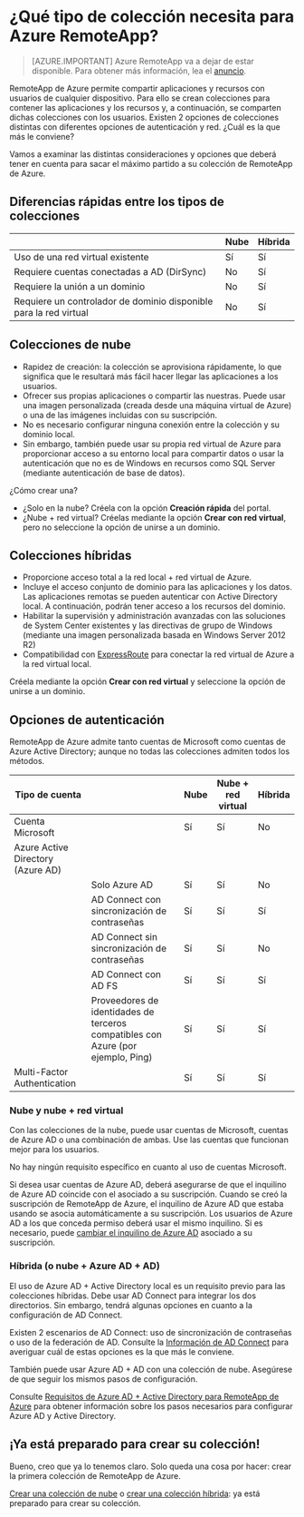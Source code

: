 <properties 
    pageTitle="¿Qué tipo de colección necesita para RemoteApp de Azure? | Microsoft Azure" 
    description="Obtenga información sobre los tipos de colecciones disponibles con RemoteApp de Azure." 
    services="remoteapp" 
	documentationCenter="" 
    authors="lizap" 
    manager="mbaldwin" />

<tags 
    ms.service="remoteapp" 
    ms.workload="compute" 
    ms.tgt_pltfrm="na" 
    ms.devlang="na" 
    ms.topic="article" 
    ms.date="08/15/2016" 
    ms.author="elizapo" />



# ¿Qué tipo de colección necesita para Azure RemoteApp?

> [AZURE.IMPORTANT]
Azure RemoteApp va a dejar de estar disponible. Para obtener más información, lea el [anuncio](https://go.microsoft.com/fwlink/?linkid=821148).

RemoteApp de Azure permite compartir aplicaciones y recursos con usuarios de cualquier dispositivo. Para ello se crean colecciones para contener las aplicaciones y los recursos y, a continuación, se comparten dichas colecciones con los usuarios. Existen 2 opciones de colecciones distintas con diferentes opciones de autenticación y red. ¿Cuál es la que más le conviene?

Vamos a examinar las distintas consideraciones y opciones que deberá tener en cuenta para sacar el máximo partido a su colección de RemoteApp de Azure.


## Diferencias rápidas entre los tipos de colecciones

| | Nube | Híbrida |
|-----------|-------|--------|
|Uso de una red virtual existente| Sí| Sí|
|Requiere cuentas conectadas a AD (DirSync)| No| Sí|
|Requiere la unión a un dominio| No| Sí|
|Requiere un controlador de dominio disponible para la red virtual| No| Sí|

## Colecciones de nube
- Rapidez de creación: la colección se aprovisiona rápidamente, lo que significa que le resultará más fácil hacer llegar las aplicaciones a los usuarios.
- Ofrecer sus propias aplicaciones o compartir las nuestras. Puede usar una imagen personalizada (creada desde una máquina virtual de Azure) o una de las imágenes incluidas con su suscripción.
- No es necesario configurar ninguna conexión entre la colección y su dominio local.
- Sin embargo, también puede usar su propia red virtual de Azure para proporcionar acceso a su entorno local para compartir datos o usar la autenticación que no es de Windows en recursos como SQL Server (mediante autenticación de base de datos).


¿Cómo crear una?

- ¿Solo en la nube? Créela con la opción **Creación rápida** del portal.
- ¿Nube + red virtual? Créelas mediante la opción **Crear con red virtual**, pero no seleccione la opción de unirse a un dominio.

## Colecciones híbridas
- Proporcione acceso total a la red local + red virtual de Azure.
- Incluye el acceso conjunto de dominio para las aplicaciones y los datos. Las aplicaciones remotas se pueden autenticar con Active Directory local. A continuación, podrán tener acceso a los recursos del dominio.
- Habilitar la supervisión y administración avanzadas con las soluciones de System Center existentes y las directivas de grupo de Windows (mediante una imagen personalizada basada en Windows Server 2012 R2)
- Compatibilidad con [ExpressRoute](https://azure.microsoft.com/services/expressroute/) para conectar la red virtual de Azure a la red virtual local.

Créela mediante la opción **Crear con red virtual** y seleccione la opción de unirse a un dominio.

## Opciones de autenticación
RemoteApp de Azure admite tanto cuentas de Microsoft como cuentas de Azure Active Directory; aunque no todas las colecciones admiten todos los métodos.

| Tipo de cuenta | | Nube | Nube + red virtual | Híbrida |
|-----------------------------------|-------------------------------------------------------------|-------|--------------|--------|
| Cuenta Microsoft | | Sí | Sí | No |
| Azure Active Directory (Azure AD) | | | | |
| | Solo Azure AD | Sí | Sí | No |
| | AD Connect con sincronización de contraseñas | Sí | Sí | Sí |
| | AD Connect sin sincronización de contraseñas | Sí | Sí | No |
| | AD Connect con AD FS | Sí | Sí | Sí |
| | Proveedores de identidades de terceros compatibles con Azure (por ejemplo, Ping) | Sí | Sí | Sí |
| Multi-Factor Authentication | | Sí | Sí | Sí |



### Nube y nube + red virtual 
Con las colecciones de la nube, puede usar cuentas de Microsoft, cuentas de Azure AD o una combinación de ambas. Use las cuentas que funcionan mejor para los usuarios.

No hay ningún requisito específico en cuanto al uso de cuentas Microsoft.

Si desea usar cuentas de Azure AD, deberá asegurarse de que el inquilino de Azure AD coincide con el asociado a su suscripción. Cuando se creó la suscripción de RemoteApp de Azure, el inquilino de Azure AD que estaba usando se asocia automáticamente a su suscripción. Los usuarios de Azure AD a los que conceda permiso deberá usar el mismo inquilino. Si es necesario, puede [cambiar el inquilino de Azure AD](remoteapp-changetenant.md) asociado a su suscripción.
 
### Híbrida (o nube + Azure AD + AD)

El uso de Azure AD + Active Directory local es un requisito previo para las colecciones híbridas. Debe usar AD Connect para integrar los dos directorios. Sin embargo, tendrá algunas opciones en cuanto a la configuración de AD Connect.

Existen 2 escenarios de AD Connect: uso de sincronización de contraseñas o uso de la federación de AD. Consulte la [Información de AD Connect](../active-directory/active-directory-aadconnect.md) para averiguar cuál de estas opciones es la que más le conviene.

También puede usar Azure AD + AD con una colección de nube. Asegúrese de que seguir los mismos pasos de configuración.

Consulte [Requisitos de Azure AD + Active Directory para RemoteApp de Azure](remoteapp-ad.md) para obtener información sobre los pasos necesarios para configurar Azure AD y Active Directory.

## ¡Ya está preparado para crear su colección!
Bueno, creo que ya lo tenemos claro. Solo queda una cosa por hacer: crear la primera colección de RemoteApp de Azure.

[Crear una colección de nube](remoteapp-create-cloud-deployment.md) o [crear una colección híbrida](remoteapp-create-hybrid-deployment.md): ya está preparado para crear su colección.

<!---HONumber=AcomDC_0817_2016-->